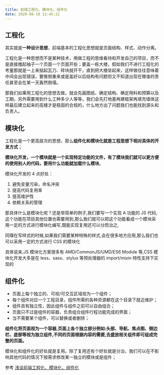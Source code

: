 ```yaml
---
title: 前端工程化、模块化、组件化
date: 2020-08-18 12:45:21
---
```


## 工程化

其实就是**一种设计思想**，前端基本的工程化思想就是页面结构、样式、动作分离。

工程化是一种思想而不是某种技术，用做工程的思维看待和开发自己的项目，而不是直接撸起袖子一个页面一个页面开些；要盖一栋大楼，假如我们不进行工程化的考量那就是一上来掂起瓦刀、砖块就开干，直到把大楼垒起来，这样做往往意味着中间会出现错误，要推倒重来或是盖好以后结构有问题但又不知道出现在哪谁的责任甚至会在某一天轰然倒塌。

那我们如果用工程化的思想去做，就会先画图纸、确定结构、确定用料和预算以及工期，另外需要用到什么工种多少人等等，我们会先打地基再建框架再填充墙体这样最后建立起来的高楼才是稳固的合规的，什么地方出了问题我们也能找到源头和负责人。

## 模块化

工程化是一个更高层次的思想，那么**组件化和模块化就是工程思想下相对具体的开发方式**；

**模块化开发，一个模块就是一个实现特定功能的文件，有了模块我们就可以更方便的使用别人的代码，要用什么功能就加载什么模块**。

模块化开发的 4 点好处：

1. 避免变量污染，命名冲突
2. 提高代码复用率
3. 提高维护性
4. 依赖关系的管理

那具体什么是模块化呢？还是举简单的例子,我们要写一个实现 A 功能的 JS 代码,这个功能在项目其他位置也需要用到,那么我们就可以把这个功能看成一个模块采用一定的方式进行模块化编写,既能实现复用还可以分而治之,

同理在写样式的时候,如果我们需要某种特殊的样式,会在很多地方应用,那么我们也可以采用一定的方式进行 CSS 的模块化

具体说来,JS 模块化方案很多有 AMD/CommonJS/UMD/ES6 Module 等,CSS 模块化开发大多是在 less、sass、stylus 等预处理器的 import/mixin 特性支持下实现的

## 组件化

- 页面上每个独立的、可视/可交互区域视为一个组件；
- 每个组件对应一个工程目录，组件所需的各种资源都在这个目录下就近维护；
- 组件具有独立性，因此组件与组件之前可以自由组合；
- 页面只不过是组件的容器，负责组合组件行程功能完成的界面；
- 当不需要某个组件，可以替换或者删除；

**组件化将页面视为一个容器,页面上各个独立部分例如:头部、导航、焦点图、侧边栏、底部等视为独立组件,不同的页面根据内容的需要,去盛放相关组件即可组成完整的页面。**

模块化和组件化的好处就是复用。除了复用还有个好处就是分治，我们可以在不影响其他代码的情况下按需求修改某一独立的模块或是组件；

参考 [浅谈前端工程化、模块化、组件化](https://www.cnblogs.com/angel648/p/11370327.html)
